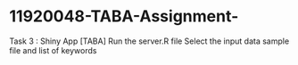 # 11920048-TABA-Assignment-

Task 3 : Shiny App [TABA]
Run the server.R file 
Select the input data sample file and list of keywords
